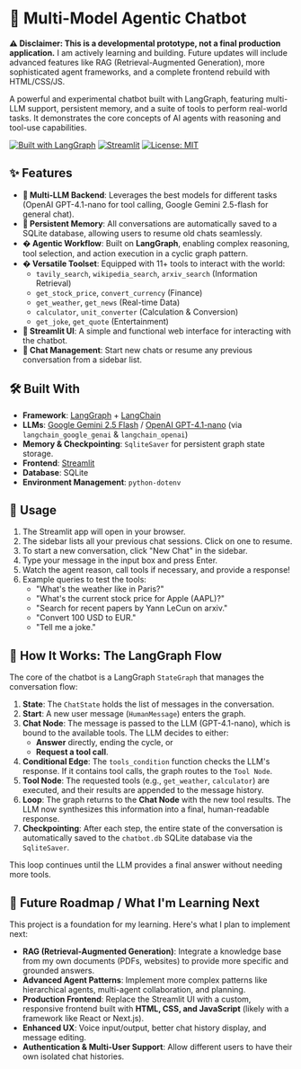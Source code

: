 # 🤖 Multi-Model Agentic Chatbot

**⚠️ Disclaimer: This is a developmental prototype, not a final production application.** I am actively learning and building. Future updates will include advanced features like RAG (Retrieval-Augmented Generation), more sophisticated agent frameworks, and a complete frontend rebuild with HTML/CSS/JS.

A powerful and experimental chatbot built with LangGraph, featuring multi-LLM support, persistent memory, and a suite of tools to perform real-world tasks. It demonstrates the core concepts of AI agents with reasoning and tool-use capabilities.

[![Built with LangGraph](https://img.shields.io/badge/Built%20with-LangGraph-blue)](https://langchain-ai.github.io/langgraph/)
[![Streamlit](https://img.shields.io/badge/Interface-Streamlit-FF4B4B?logo=streamlit)](https://streamlit.io/)
[![License: MIT](https://img.shields.io/badge/License-MIT-yellow.svg)](https://opensource.org/licenses/MIT)

## ✨ Features

*   **🤖 Multi-LLM Backend**: Leverages the best models for different tasks (OpenAI GPT-4.1-nano for tool calling, Google Gemini 2.5-flash for general chat).
*   **🧠 Persistent Memory**: All conversations are automatically saved to a SQLite database, allowing users to resume old chats seamlessly.
*   **� Agentic Workflow**: Built on **LangGraph**, enabling complex reasoning, tool selection, and action execution in a cyclic graph pattern.
*   **� Versatile Toolset**: Equipped with 11+ tools to interact with the world:
    *   `tavily_search`, `wikipedia_search`, `arxiv_search` (Information Retrieval)
    *   `get_stock_price`, `convert_currency` (Finance)
    *   `get_weather`, `get_news` (Real-time Data)
    *   `calculator`, `unit_converter` (Calculation & Conversion)
    *   `get_joke`, `get_quote` (Entertainment)
*   **💬 Streamlit UI**: A simple and functional web interface for interacting with the chatbot.
*   **📁 Chat Management**: Start new chats or resume any previous conversation from a sidebar list.

## 🛠️ Built With

*   **Framework**: [LangGraph](https://langchain-ai.github.io/langgraph/) + [LangChain](https://www.langchain.com/)
*   **LLMs**: [Google Gemini 2.5 Flash](https://aistudio.google.com/) / [OpenAI GPT-4.1-nano](https://openai.com/) (via `langchain_google_genai` & `langchain_openai`)
*   **Memory & Checkpointing**: `SqliteSaver` for persistent graph state storage.
*   **Frontend**: [Streamlit](https://streamlit.io/)
*   **Database**: SQLite
*   **Environment Management**: `python-dotenv`

## 🚀 Usage

1.  The Streamlit app will open in your browser.
2.  The sidebar lists all your previous chat sessions. Click on one to resume.
3.  To start a new conversation, click "New Chat" in the sidebar.
4.  Type your message in the input box and press Enter.
5.  Watch the agent reason, call tools if necessary, and provide a response!
6.  Example queries to test the tools:
    *   "What's the weather like in Paris?"
    *   "What's the current stock price for Apple (AAPL)?"
    *   "Search for recent papers by Yann LeCun on arxiv."
    *   "Convert 100 USD to EUR."
    *   "Tell me a joke."

## 🧠 How It Works: The LangGraph Flow

The core of the chatbot is a LangGraph `StateGraph` that manages the conversation flow:

1.  **State**: The `ChatState` holds the list of messages in the conversation.
2.  **Start**: A new user message (`HumanMessage`) enters the graph.
3.  **Chat Node**: The message is passed to the LLM (GPT-4.1-nano), which is bound to the available tools. The LLM decides to either:
    *   **Answer** directly, ending the cycle, or
    *   **Request a tool call**.
4.  **Conditional Edge**: The `tools_condition` function checks the LLM's response. If it contains tool calls, the graph routes to the `Tool Node`.
5.  **Tool Node**: The requested tools (e.g., `get_weather`, `calculator`) are executed, and their results are appended to the message history.
6.  **Loop**: The graph returns to the **Chat Node** with the new tool results. The LLM now synthesizes this information into a final, human-readable response.
7.  **Checkpointing**: After each step, the entire state of the conversation is automatically saved to the `chatbot.db` SQLite database via the `SqliteSaver`.

This loop continues until the LLM provides a final answer without needing more tools.

## 🔮 Future Roadmap / What I'm Learning Next

This project is a foundation for my learning. Here's what I plan to implement next:

*   **RAG (Retrieval-Augmented Generation)**: Integrate a knowledge base from my own documents (PDFs, websites) to provide more specific and grounded answers.
*   **Advanced Agent Patterns**: Implement more complex patterns like hierarchical agents, multi-agent collaboration, and planning.
*   **Production Frontend**: Replace the Streamlit UI with a custom, responsive frontend built with **HTML, CSS, and JavaScript** (likely with a framework like React or Next.js).
*   **Enhanced UX**: Voice input/output, better chat history display, and message editing.
*   **Authentication & Multi-User Support**: Allow different users to have their own isolated chat histories.
